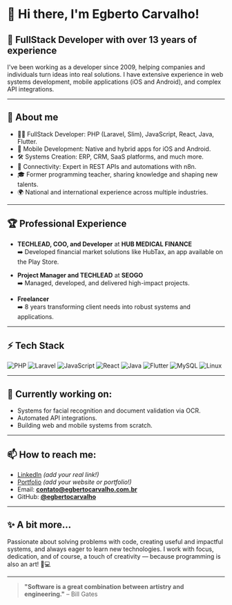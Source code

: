 # 👋 Hi there, I'm Egberto Carvalho!

## 🚀 FullStack Developer with over 13 years of experience

I've been working as a developer since 2009, helping companies and individuals turn ideas into real solutions. I have extensive experience in web systems development, mobile applications (iOS and Android), and complex API integrations.

---

## 💼 About me

- 👨‍💻 FullStack Developer: PHP (Laravel, Slim), JavaScript, React, Java, Flutter.
- 📱 Mobile Development: Native and hybrid apps for iOS and Android.
- 🛠️ Systems Creation: ERP, CRM, SaaS platforms, and much more.
- 🔗 Connectivity: Expert in REST APIs and automations with n8n.
- 🎓 Former programming teacher, sharing knowledge and shaping new talents.
- 🌍 National and international experience across multiple industries.

---

## 🏆 Professional Experience

- **TECHLEAD, COO, and Developer** at **HUB MEDICAL FINANCE**  
  ➡️ Developed financial market solutions like HubTax, an app available on the Play Store.

- **Project Manager and TECHLEAD** at **SEOGO**  
  ➡️ Managed, developed, and delivered high-impact projects.

- **Freelancer**  
  ➡️ 8 years transforming client needs into robust systems and applications.

---

## ⚡ Tech Stack

![PHP](https://img.shields.io/badge/PHP-777BB4?style=for-the-badge&logo=php&logoColor=white)
![Laravel](https://img.shields.io/badge/Laravel-FF2D20?style=for-the-badge&logo=laravel&logoColor=white)
![JavaScript](https://img.shields.io/badge/JavaScript-F7DF1E?style=for-the-badge&logo=javascript&logoColor=black)
![React](https://img.shields.io/badge/React-20232A?style=for-the-badge&logo=react&logoColor=61DAFB)
![Java](https://img.shields.io/badge/Java-ED8B00?style=for-the-badge&logo=java&logoColor=white)
![Flutter](https://img.shields.io/badge/Flutter-02569B?style=for-the-badge&logo=flutter&logoColor=white)
![MySQL](https://img.shields.io/badge/MySQL-00000F?style=for-the-badge&logo=mysql&logoColor=white)
![Linux](https://img.shields.io/badge/Linux-FCC624?style=for-the-badge&logo=linux&logoColor=black)

---

## 🌱 Currently working on:

- Systems for facial recognition and document validation via OCR.
- Automated API integrations.
- Building web and mobile systems from scratch.

---

## 📫 How to reach me:

- [LinkedIn](https://www.linkedin.com) *(add your real link!)*
- [Portfolio](https://www.egbertocarvalho.com.br) *(add your website or portfolio!)*
- Email: **contato@egbertocarvalho.com.br**  
- GitHub: **[@egbertocarvalho](https://github.com/eggcarvalho)**

---

## ✨ A bit more...

Passionate about solving problems with code, creating useful and impactful systems, and always eager to learn new technologies. I work with focus, dedication, and of course, a touch of creativity — because programming is also an art! 🎨💻

---

> **"Software is a great combination between artistry and engineering."** – Bill Gates

